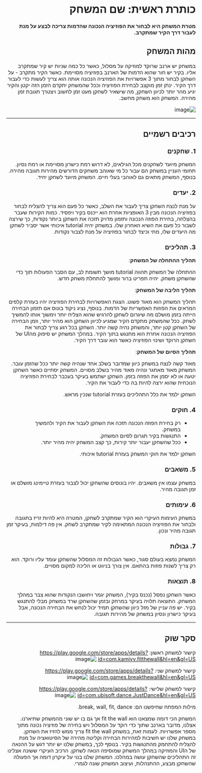 <div dir='rtl' lang='he'>

# כותרת ראשית: שם המשחק

**מטרת המשחק היא לבחור את הפוזיציה הנכונה שהדמות צריכה לבצע על מנת לעבור דרך הקיר שמתקרב.**

## מהות המשחק

במשחק יש ארנב שרוקד למוזיקה על מסלול, כאשר כל כמה שניות יש קיר שמתקרב אליו. בקיר יש חור שהוא הדמות של הארנב בפוזיציה מסויימת. כאשר הקיר מתקרב - על השחקן לבחור מתוך 3 אפשרויות את הפוזיציה הנכונה אותה הוא צריך לעשות כדי לעבור דרך הקיר. ינתן זמן מוקצב לבחירת הפוזיציה וככל שהמשחק יתקדם הזמן הזה יקטן והקיר יגיע מהר יותר לכיוון השחקן, מה שישאיר לשחקן מעט זמן לחשוב ויצטרך תגובת זמן מהירה. 
המשחק הוא משחק מחשב.

![image](https://user-images.githubusercontent.com/74373665/226645905-dc75ad8c-c976-4d6c-b36f-f247912af060.png)

---


## רכיבים רשמיים

### 1. שחקנים
המשחק מיועד לשחקנים מכל הגילאים, לא דרוש רמת כישרון מסויימת או רמת נסיון.
תחומי העניין במשחק הם עבור כל מי שאוהב משחקים הדורשים מהירות תגובה מהירה. בנוסף, המשחק מתאים גם לאוהבי בעלי חיים.
המשחק מיועד לשחקן יחיד.

### 2. יעדים
על מנת לנצח השחקן צריך לעבור את השלב, כאשר כל פעם הוא צריך להצליח לבחור בפוזיציה הנכונה מבין 3 האופציות אחרת הוא ייכנס בקיר ויפסיד. כמות הקירות שעבר בהצלחה, בחירת הפוזה הנכונה ותזמון מדויק תזכה את השחקן ביותר נקודות, כך שירצה לשבור כל פעם את השיא האחרון שלו.
במשחק יהיה tutorial איכותי אשר יסביר לשחקן מה היעדים שלו, מתי וכיצד לבחור בפוזיציה על מנת לצבור נקודות.


### 3. תהליכים

**תהליך ההתחלה של המשחק**:
 
ההתחלה של המשחק תהווה tutorial מושך תשומת לב, עם הסבר הפעולות תוך כדי שהשחקן משחק.
יהיה תפריט ברור ומושך להתחלת משחק חדש.
 
**תהליך הליבה של המשחק**:
 
תהליך המשחק הוא מאוד פשוט. הצגת האפשרויות לבחירת הפוזיציה יהיו בעזרת קלפים המראים את הפוזות האפשריות של הדמות. בנוסף, נציג ניקוד בונוס אם תזמון הבחירה הייתה בזמן מושלם מה שיגרום לשחקן להרגיש שהוא הצליח יותר וימשוך אותו להמשיך לשחק. ככל שהמשחק מתקדם הקיר שמגיע לכיוון השחקן הוא מהיר יותר, וזמן הבחירה של השחקן קטן יותר, והמשחק נהיה קשה יותר. השחקן בכל רגע צריך לבחור את הפוזיציה הנכונה אחרת הוא מתנגש בתוך הקיר. במהלך המשחק יש סיפוק מהUI של השחקן הרוקד ושינוי הפוזיציה כאשר הוא עובר דרך הקיר.

**תהליך הסיום של המשחק**:
 
מאוד קשה לנצח במשחק כיוון שמדובר בשלב אחד שנהיה קשה יותר ככל שהזמן עובר. המשחק מאוד מאתגר ונהיה מאוד מהיר בשלב מסויים. המשחק יסתיים כאשר השחקן יטעה או לא יסמן את הפוזה בזמן.
השחקן ישתמש בעיקר בעכבר לבחירת הפוזיציה הנוכחית שהוא ירצה להיות בה כדי לעבור את הקיר.

השחקן ילמד את כלל התהליכים בעזרת tutorial שנכין מראש.

### 4. חוקים
 
* רק בחירת הפוזה הנכונה תזכה את השחקן לעבור את הקיר ולהמשיך במשחק.
* התנגשות בקיר תגרום לסיום המשחק.
* ככל שהשחקן יעבור יותר קירות, כך קצב המשחק יהיה מהיר יותר.

השחקן ילמד את חוקי המשחק בעזרת tutorial איכותי.
 
### 5. משאבים

במשחק עצמו אין משאבים. יהיו בונוסים שהשחקן יכול לצבור בעזרת טיימינג מושלם או זמן תגובה מהיר.

### 6. עימותים

במשחק העימות העיקרי הוא הקיר שמתקרב לשחקן, המטרה היא להיות זריז בתגובה ולבחור את הפוזיציה הנכונה המתאימה לקיר שמתקרב לשחק. אין פה דילמות, בעיקר זמן תגובה מהיר ונכון. 

### 7. גבולות

המשחק נמצא בעולם סגור, כאשר הגבולות זה המסלול שהשחקן עומד עליו ורוקד. הוא רק צריך לשנות פוזות בהתאם. אין צורך בניווט או הליכה למקום מסויים.

### 8. תוצאות

כאשר השחקן נפסל (נכנס בקיר), המשחק יגמר ויחושבו הנקודות שהוא צבר במהלך המשחק. 
התוצאה תלויה בעיקר במרחק ובזמן שהשחקן שרד במשחק מבלי להתנגש בקיר.
יש פה עניין של מזל כיוון שהשחקן תמיד יכול לנחש את הבחירה הנכונה, אבל בעיקר כישרון ונסיון במשחק של מהירות תגובה.

---

## סקר שוק

 קישור למשחק ראשון: https://play.google.com/store/apps/details?id=com.kamivv.fitthewall&hl=en&gl=US
 ![image](https://user-images.githubusercontent.com/74373665/226648790-62e4ab84-b2d5-4120-a706-627a0df81fa5.png)

 קישור למשחק שני: https://play.google.com/store/apps/details?id=com.games.breakthewall&hl=en&gl=US
 ![image](https://user-images.githubusercontent.com/74373665/226648855-546a7755-5318-473f-89b5-ea40e74ec20b.png)

 קישור למשחק שלישי: https://play.google.com/store/apps/details?id=com.ubisoft.dance.JustDance&hl=en&gl=US
 ![image](https://user-images.githubusercontent.com/74373665/226649030-309c2039-6861-4ab5-9779-ab3e9bbb7fce.png)

מילות המפתח שחיפשנו הם: break, wall, fit, dance.

המשחק הכי דומה שמצאנו הוא fit the wall אך גם בו יש שוני מהמשחק שתיארנו. אצלנו, מדובר בארנב שתוך כדי רוקד על המסלול ויש בחירה של פוזיציה נכונה מתוך מספר אפשרויות. לעמות זאת, במשחק fit the wall צריך ממש להזיז את השחקן. במשחק שלנו יש חשיבות למהירות הבחירה וקליטה מהירה של הסיטואציה על מנת להצליח להתחמק מהתנגשות בקיר. בנוסף לכך, במשחק שלנו יש יותר דגש על ההנאה של הUI והמוזיקה במהלך המשחק שמוסיפה הנאה לשחקן.
הרכיב העיקרי ששונה אצלינו זה התהליכים שהשחקן עושה במהלכו. המשחק שלנו בנוי על עיקרון דומה אך הפעולה שהשחקן מבצע, ההתנהלות, ועיצוב המשחק שונה לגמרי.




</div>
